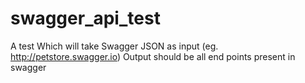 # swagger_api_test
A test Which will take Swagger JSON as input (eg. http://petstore.swagger.io) 
Output should be all end points present in swagger 
